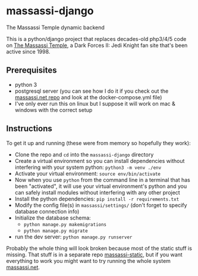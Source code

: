 # massassi-django

The Massassi Temple dynamic backend

This is a python/django project that replaces decades-old php3/4/5 code on [The Massassi Temple](https://www.massassi.net/), a Dark Forces II: Jedi Knight fan site that's been active since 1998.

## Prerequisites

* python 3
* postgresql server (you can see how I do it if you check out the [massassi.net repo](https://github.com/saberworks/massassi.net) and look at the docker-compose.yml file)
* I've only ever run this on linux but I suppose it will work on mac & windows with the correct setup

## Instructions

To get it up and running (these were from memory so hopefully they work):

* Clone the repo and `cd` into the `massassi-django` directory
* Create a virtual environment so you can install dependencies without interfering with your system python: `python3 -m venv ./env`
* Activate your virtual environment: `source env/bin/activate`
* Now when you use `python` from the command line in a terminal that has been "activated", it will use your virtual environment's python and you can safely install modules without interfering with any other project
* Install the python dependencies: `pip install -r requirements.txt`
* Modify the config file(s) in `massassi/settings/` (don't forget to specify database connection info)
* Initialize the database schema:
    * `python manage.py makemigrations`
    * `python manage.py migrate`
* run the dev server: `python manage.py runserver`

Probably the whole thing will look broken because most of the static stuff is missing.  That stuff is in a separate repo [massassi-static](https://github.com/saberworks/massassi-static), but if you want everything to work you might want to try running the whole system [massassi.net](https://github.com/saberworks/massassi.net).
